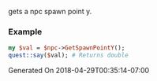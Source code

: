 gets a npc spawn point y.
### Example

```perl
my $val = $npc->GetSpawnPointY();
quest::say($val); # Returns double
```


Generated On 2018-04-29T00:35:14-07:00